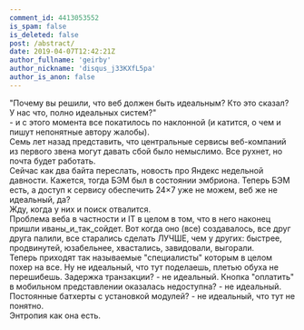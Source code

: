 ```yaml
---
comment_id: 4413053552
is_spam: false
is_deleted: false
post: /abstract/
date: 2019-04-07T12:42:21Z
author_fullname: 'geirby'
author_nickname: 'disqus_j33KXfL5pa'
author_is_anon: false
---
```


<p>"Почему вы решили, что веб должен быть идеальным? Кто это сказал? У нас что, полно идеальных систем?"<br>- и с этого момента все покатилось по наклонной (и катится, о чем и пишут непонятные автору жалобы). <br>Семь лет назад представить, что центральные сервисы веб-компаний из первого звена могут давать сбой было немыслимо. Все рухнет, но почта будет работать. <br>Сейчас как два байта переслать, новость про Яндекс недельной давности. Кажется, тогда БЭМ был в состоянии эмбриона. Теперь БЭМ есть, а доступ к сервису обеспечить 24×7 уже не можем, веб же не идеальный, да?<br>Жду, когда у них и поиск отвалится. <br>Проблема веба в частности и IT в целом в том, что в него наконец пришли иваны_и_так_сойдет. Вот когда оно (все) создавалось, все друг друга палили, все старались сделать ЛУЧШЕ, чем у других: быстрее, продвинутей, юзабельнее, хвастались, завидовали, выгорали. <br>Теперь приходят так называемые "специалисты" которым в целом похер на все. Ну не идеальный, что тут поделаешь, плетью обуха не перешибешь. Задержка транзакции? - не идеальный. Кнопка "оплатить" в мобильном представлении оказалась недоступна? - не идеальный. Постоянные батхерты с установкой модулей? - не идеальный, что тут не понятно.<br>Энтропия как она есть.</p>
